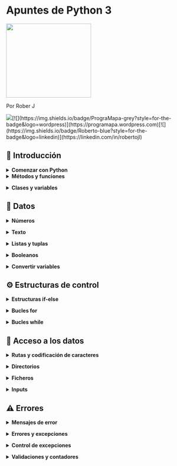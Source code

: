 # Apuntes de Python 3
<img src="https://programapa.files.wordpress.com/2021/01/fundamentos-1-python-1.png" width="230" height="200" text-align: center>

Por Rober J

[![](https://img.shields.io/badge/@programapa_-white?style=for-the-badge&labelColor=blue&logo=Twitter&logoColor=white)](https://twitter.com/programapa_)[![](https://img.shields.io/badge/PrograMapa-grey?style=for-the-badge&logo=wordpress)](https://programapa.wordpress.com)[![](https://img.shields.io/badge/Roberto-blue?style=for-the-badge&logo=linkedin)](https://linkedin.com/in/robertojl)


## 🐍 Introducción

<details>
  <summary><strong>Comenzar con Python</strong></summary><br>
  
<p><strong>Python </strong>se ha convertido en uno de los lenguajes de programación favoritos para hacer toda clase de virguerías con la <strong>información geoespacial</strong> y no es casualidad: su (relativa) facilidad de uso y flexibilidad lo hace muy atractivo para usarlo en múltiples plataformas por usuarios no muy familiarizados con la programación informática (entre los que podría incluirme).</p>
<p>Este lenguaje aplicado a los Sistemas de Información Geográfica (SIG) se usa fundamentalmente para <strong>automatizar procesos o crear los nuestros propios</strong> en forma de <strong>scripts</strong> (pequeños códigos o programas). Por ejemplo, si quieres llevar a cabo una serie de operaciones de control de calidad (corrección de geometrías, control de atributos...) y cada una se ejecuta siempre bajo los mismos parámetros, podrías construir un script que realice todas esas operaciones para un conjunto de datos en vez de ir haciéndolo capa por capa.</p>
<p>Con estos scripts podremos <strong>crear plugins (QGIS) o add-ins (ArcGIS) que les aporten una interfaz gráfica</strong> para configurar los parámetros con los que trabajará dicho script según nuestras necesidades: las capas de entrada, los valores a calcular, la clase de resultado que queremos obtener y dónde almacenarlo...  </p>
<p>Podéis echar un vistazo a la clase de plugins que pueden crearse con Python explorando el <a rel="noreferrer noopener" href="https://plugins.qgis.org/plugins/" target="_blank">repositorio de plugins Python para QGIS</a> o el <a rel="noreferrer noopener" href="http://codesharing.arcgis.com/" target="_blank">repositorio de scripts de ArcGIS</a>.  </p>
<p>La documentación oficial y otros enlaces de utilidad para Python los recopilo en el siguiente post junto a otros muchos recursos:</p>
<p>Y si queréis probar el código sin descargar nada antes, existen <a rel="noreferrer noopener" href="https://repl.it/languages/python3" target="_blank">consolas de Python online como esta</a> donde trastear libremente, con ciertas limitaciones por supuesto. </p>
<p>Si no, se pueden usar las consolas que vienen integradas en cada SIG   de escritorio o programas externos denominados Entorno de Desarrollo Integrado (IDE) para programar más cómodamente (las consolas de los SIG suelen estar algo limitadas). Entre los IDE más populares están Visual Estudio Code o PyCharm, y tan solo habrá que <a rel="noreferrer noopener" href="https://remot-technologies.com/configurar-pyqgis-y-vs-code/" target="_blank">configurarlos</a> para comenzar a programar en ellos. </p>
<p>⚠ Este post trata sobre los aspectos básicos de Python en su <strong>versión 3.x</strong> (Python3), utilizada por QGIS a partir de su versión 3. Sin embargo, QGIS en sus versiones 2.x y ArcGIS utilizan la versión 2 de Python, por lo que se comentarán las diferencias entre las dos versiones en los puntos donde pueda ser conflictivo. </p>
<br></details>
<details> 
  <summary><strong>Métodos y funciones</strong></summary><br>
<p>Una <strong>función</strong> es un código que se ejecuta al escribir su nombre y rellenar sus parámetros, haciendo que se lleven a cabo las operaciones de de dicho código. Las funciones se pueden tanto crear desde 0 como usar las que trae Python por defecto o las de sus librerías y/o módulos. </p>
<p>Para usar una variable basta con escribirla y rellenar sus parámetros. Por ejemplo, la función print() hace que se muestre aquello que está dentro de los paréntesis:</p>
<pre >print(5)
> 5
print('Geografía')
> Geografía</pre>
<p>Los <strong>métodos</strong> son <strong>funciones específicas para variables de una clase concreta</strong>, es decir, las variables u objetos de tipo numérico tendrán unos métodos distintos a los de texto o listas debido a su distinta naturaleza.</p>
<p>La forma de <strong>usar un método</strong> es 'llamar' a una <strong>variable de clase compatible</strong> con el método y, si fuera necesario, completar los argumentos necesarios para que pueda llevarse a cabo:</p>
<pre >variable.método(argumentos)</pre>
<h3><strong>Crear funciones</strong></h3>
<p>Es posible crear nuestras propias funciones en Python para no tener que repetir constantemente un código. Con ellas obtendremos el resultado de un cálculo que nosotros diseñemos para unos valores de entrada.</p>
<p>Por ejemplo, la siguiente función nos devolverá la media para dos valores de entrada:</p>
<pre >def media(x,y):
    resultado = (x + y)/2
    return resultado</pre>
<p>Con print() podemos ver cuál es el resultado de aplicar esta función a los valores 8 y 14:</p>
<pre >print(media(8,14))
> 11.0</pre>
<p><strong>Dentro de una función existen varias partes:</strong></p>
<ul><li>Cabecera - da nombre a la función (media) y establece los parámetros que se van a usar</li><li>Cuerpo - realiza operaciones con los parámetros definidos en la cabecera y devuelve un resultado mediante <em>return</em></li><li>Llamada - es la invocación de la función al usar su nombre e introducir parámetros reales</li></ul>
<p>Nuestra función podrá tener <strong>tantos argumentos como queramos</strong>, así como podrá crear variables que funcionen solo dentro de esa función, denominadas <strong>variables locales</strong> (las variables que funcionan para todo el programa se llaman <strong>variables globales</strong>)</p>
  
<br></details>
<details>
  <summary><strong>Clases y variables</strong></summary><br>
  
<p>Las <strong>variables </strong>en Python son un tipo de objeto en  los que se almacena un valor o conjunto de valores. Dependiendo de la <strong>clase </strong>o tipo de dato que almacene, la variable será de una clase u otra.</p>
<p>Las variables <strong>las creamos nosotros</strong> para almacenar algún tipo de información, dándoles el nombre que queramos y escribiendo el valor que queramos almacenar detrás del símbolo de igualdad:</p>
<pre >coord_x = 19
coord_y = -99
poblacion = 'Ciudad de México'
lugar = 'Mercado de San Camilito'</pre>
<p>La <strong>clase </strong>a la que pertenezca la variable dependerá del valor que almacenen:</p>
<ul><li>Las variables <em>coord </em>son de clase <em>int </em>o entero porque almacenan números enteros</li><li>Las variables <em>lugar </em>son de clase <em>str</em> porque almacenan cadenas de texto</li></ul>
<p>Podemos <strong>comprobarlo</strong> usando la función type() :</p>
<pre >print(type(coord_x))
> &lt;class 'int'>
print(type(coord_y))
> &lt;class 'int'>
print(type(poblacion))
> &lt;class 'str'>
print(type(lugar))
> &lt;class 'str'></pre>
<p>Usando print() podemos <strong>visualizar las variables</strong>. Para imprimir varias a la vez basta con separarlas por comas:</p>
<pre >print(poblacion)
> Ciudad de México
print(coord_x , coord_y)
> 19
 -99</pre>
<p>Las variables son usadas para <strong>operar con los valores que almacenan</strong>:</p>
<pre >numero1 = 5
numero2 = 3
print(numero1 + numero2)
> 8</pre>
<p>Podemos <strong>modificar el valor de las variables</strong> siempre que queramos usando su nombre y guardando otro valor, sea del tipo que sea.</p>
<pre >mi_objeto = 5
mi_objeto = 'Cinco'
print(mi_objeto)
> Cinco</pre>
<p>Así como podemos <strong>intercambiar el valor de dos variables</strong>:</p>
<pre >A = 5
B = 10
A,B = B,A
print(A)
> 10</pre>
<p>También podemos <strong>borrarlas </strong>usando <em><strong>del</strong></em>:</p>
<pre >del mi_objeto</pre>
<p>⚠ En Python 2 para imprimir un resultado no es necesario hacer uso de los paréntesis. Basta con escribir <em>print </em>seguido de aquello que se quería imprimir. Esto es porque en Python 3 <em>print </em>pasó a considerarse una función y son siempre obligatorias. En Python 2 también funcionará si usamos los paréntesis. </p>
  
<br></details>

## 🧮 Datos 

<details>
  <summary><strong>Números</strong></summary><br>
 
<p>Los números no debe entrecomillarse, pues si no los tomará como si fuesen texto y no podrán usarse para hacer operaciones. Python puede usarse como una calculadora:</p>
<pre >print(5*3)
> 15
print('5*3')
> 5*3</pre>
<p>Hay <strong>dos tipos</strong> básicos de números que pueden almacenarse en Python: enteros o<strong> integer (int)</strong> y decimales o <strong>flotantes (float)</strong>:</p>
<pre >numero1 = 24
numero2 = 24.0
print(type(numero1))
> &lt;class 'int'>
print(type(numero2))
> &lt;class 'float'></pre>
<p>Si se hacen <strong>operaciones entre enteros y decimales</strong> el resultado pasará a ser de tipo decimal:</p>
<pre >print(3.7 + 3)
> 6.7
print(5/3)
> 1.6666666666666667</pre>
<p>⚠ En Python 2 las divisiones cuyo resultado es un decimal (como 5 entre 3) devuelven solo el número entero (5 entre 3 devolvería 1) Sin embargo, si en vez de dividir dos enteros convertimos uno de ellos en decimal (5.0 entre 3) entonces sí se devolvería el resultado con sus decimales. Esto es porque Python 3 convierte los valores automáticamente. En cualquier caso, al combinar enteros y decimales en una operación el resultado siempre será un decimal.</p>
<p>Python cuenta con una librería muy útil para <a href="https://docs.python.org/3/library/math.html">hacer toda clase de operaciones numéricas llamada <em><strong>math</strong></em></a> que, por lo general, <strong>es más precisa que las operaciones con operadores básicos.</strong></p>
  
<br></details>
<details>
  <summary><strong>Texto</strong></summary><br>
 
<p>El texto o también llamado <strong>cadenas (string)</strong> debe escribirse entrecomillado, ya sean comillas simples o dobles:</p>
<pre >print(hola)
> NameError: name 'hola' is not defined
print('hola')
> hola</pre>
<p>¿Por qué? Porque el texto sin comillas se reserva para nombrar las variables u objetos en las que almacenamos los valores.</p>
<h4><strong>Operar con el texto</strong></h4>
<p>Podemos <strong>operar </strong>con el texto <strong>concatenando </strong>cadenas:</p>
<pre >poblacion = 'Ciudad de México'
lugar = 'Mercado de San Camilito'
print(poblacion + ' - ' + lugar)
> Ciudad de México - Mercado de San Camilito</pre>
<p>Podemos <strong>concatenarlas varias veces</strong> usando el multiplicador. Cada caracter entrecomillado cuenta, por lo que tendremos que añadir nosotros los espacios y las comas para que la concatenación resulte legible:</p>
<pre >print((poblacion + ' - ' + lugar + ', ') * 5)
> Ciudad de México - Mercado de San Camilito, Ciudad de México - Mercado de San Camilito, Ciudad de México - Mercado de San Camilito, Ciudad de México - Mercado de San Camilito, Ciudad de México - Mercado de San Camilito,</pre>
<p>También podremos <strong>convertir una cadena a una lista</strong> con cada palabra usando el método .split() , en el que tendremos que indicar el separador existente entre cada palabra, en este caso, el espacio:</p>
<pre >PrograMapa = 'Cartografía y SIG'
print(PrograMapa.split(' '))
> ['Cartografía', 'y', 'SIG']</pre>
<p>Si queremos <strong>averiguar la longitud</strong> de una cadena habrá que usar len(), que devolverá un valor entero:</p>
<pre >print(len('PrograMapa'))
> 10</pre>
<p>También podemos averiguar si una cadena <strong>acaba con los caracteres que indiquemos</strong> usando <em>.endswith()</em>, muy útil si queremos comprobar extensiones de archivos:</p>
<pre >archivo = 'micapa.shp'
print(text.endswith('.gpkg'))
> False</pre>
<p>También es posible <strong>realizar operaciones con las mayúsculas y minúsculas</strong> de un texto:</p>
<pre >SIG = 'sistemas de Informacion GEOGRAFICA'
# Poner en minuscula
print(SIG.lower())
> sistemas de informacion geografica
## Poner todo en mayuscula
print(SIG.upper())
> SISTEMAS DE INFORMACION GEOGRAFICA
## Poner en mayuscula solo la primera letra de cada palabra:
print(SIG.title())
> Sistemas De Informacion Geografica
## Invertir mayusculas y minusculas
print(SIG.swapcase())
> SISTEMAS DE iNFORMACION geografica</pre>
<p>Otra interesante operación es la de <strong>invertir los caracteres</strong> de una cadena:</p>
<pre >palabra = 'SIG'
alreves = palabra[::-1]
print(alreves)
> 'GIS'</pre>
<h4><strong>Posiciones y subcadenas</strong></h4>
<p>Podemos acceder a los distintos caracteres que conforman nuestro texto o cadenas a través de la posición que estos ocupan dentro de ella indicándola entre corchetes [].</p>
<p>Hay que tener en cuenta que las posiciones comienzan desde el índice de posición 0, por lo que si nuestra cadena tiene por ejemplo 11 caracteres la última posición será la 10:</p>
<pre >cartografia = 'Mapas'
print(cartografia[0])
> M
print(cartografia[4])
> s</pre>
<p>Si quisiéramos contar desde el final usaríamos el índice de posición -1 y contaríamos hacia abajo:</p>
<img src="https://programapa.files.wordpress.com/2021/04/substrings.png?w=413"><figcaption><em>Fuente: http://www.nltk.org/book/ch03.html</em></figcaption></figure></div>
<p>Pueden usarse <strong>rangos </strong>para extraer conjuntos de caracteres llamados <strong>subcadenas</strong>. El rango seleccionará desde el primer caracter indicado (dejar en blanco para empezar desde el principio) hasta el caracter anterior al de la posición indicada: </p>
<pre >mapas = 'Cartografia'
print(mapas[:5])
> Carto
print(mapas[5:11])
> grafía</pre>
  
<br></details>

<details>
  <summary><strong>Listas y tuplas</strong></summary><br>
 
  
<p>La clase lista o <em>list </em>son un tipo de objeto que almacena una colección de valores. </p>
<p>A esta clase pertenecen tanto las listas como las tuplas. La <strong>diferencia entre ellas está en que las listas pueden modificarse y las tuplas no</strong>, haciendo que las listas sean más flexibles pero ocupen más memoria (acceder es más lento) que las segundas.</p>
<p>Las listas se guardan entre corchetes [] y las tuplas entre paréntesis (), separando los valores usando comas:</p>
<pre >una_tupla = ('coordenadas', -45.8, 58)
una_lista = ['coordenadas', -45.8, 58]
print(una_lista)
> ['coordenadas', -45.8, 58]
print(una_tupla)
> ('coordenadas', -45.8, 58)</pre>
<p>Una misma lista o tupla puede almacenar valores de distinto tipo (texto, enteros, floats...) incluyendo objetos que guarden valores, cada uno ocupando una <strong>posición </strong>dentro de ella que podemos usar para acceder a dicho valor. <strong>Los índices de posición son los mismos que en las cadenas</strong>:</p>
<pre >print(una_lista[0])
> coordenadas</pre>
<p>Para <strong>modificar un valor de una lista</strong> (hacerlo con una tupla daría error), basta con indicar la posición que queremos modificar y asignarle un nuevo valor:</p>
<pre >coordenadas = [23.45, 37.01]
coordenadas[1] = 38
print(coordenadas)
> [23.45, 38]</pre>
<p>Para añadir nuevos elementos, eliminarlos, ordenarlos u otras operaciones tendremos que usar los métodos de lista:</p>
<h4><strong>Métodos y funciones de lista</strong></h4>
<figure><table><tbody><tr><td>lista.append(valor)</td><td><strong>Añade un valor</strong> al final de una lista</td></tr><tr><td>lista.extend(lista2)</td><td>Extiende la lista <strong>añadiendo </strong>los elementos de una <strong>segunda lista</strong></td></tr><tr><td>lista.insert(posición, variable)</td><td><strong>Inserta </strong>una variable en la posición indicada de la lista.</td></tr><tr><td>lista.remove(valor)</td><td><strong>Elimina</strong> el primer elemento de la lista cuyo valor es el indicado. Si nada en la lista tiene ese valor se produce un error.</td></tr><tr><td>lista.pop(posición)</td><td>Devuelve y <strong>elimina</strong> el elemento que se encuentre en la posición indicada. Si no se especifica una posición, lo hará de manera predeterminada con el último elemento de la lista.</td></tr><tr><td>del lista[posicion/rango]</td><td>Además de <strong>eliminar</strong> elementos por su posición, con <em>del</em> podemos eliminar elementos que se encuentren en un rango de posiciones que especificamos. Si establecemos el rango [:] se vaciará la lista sin borrarla.</td></tr><tr><td>lista.index(valor)</td><td>Devuelve el <strong>índice de posición</strong> del primer elemento de la lista cuyo valor coincida con el indicado. Si ningún elemento tiene ese valor, producirá error.</td></tr><tr><td>lista.count(valor)</td><td>Devuelve el <strong>número de veces</strong> que aparece el valor indicado en la lista</td></tr><tr><td>lista.sort( )</td><td>Si la lista está compuesta solo por números, esta se modificará para que estén <strong>ordenados</strong> de forma ascendente</td></tr><tr><td>sorted(lista)</td><td>Crea una <strong>nueva lista ordenando los valores</strong> numéricos de menor a mayor de la lista original</td></tr><tr><td>lista.reverse( )</td><td><strong>Invierte </strong>permanentemente el orden de los elementos de la lista</td></tr><tr><td>lista[-5:]+lista[:-5] </td><td><strong>Rota </strong>los elementos de una lista 5 posiciones hacia arriba </td></tr><tr><td>print(max(set(lista), key=lista.count))</td><td>Obtener el <strong>valor más repetido</strong> en una lista</td></tr><tr><td>lista = [x + 1 for x in range(10)]</td><td>Se pueden <strong>usar expresiones</strong> para rellenar de valores una lista nueva. En este caso la lista almacenará valores del 1 al 10 de uno en uno.</td></tr></tbody></table></figure>
  
<br></details>
<details>
  <summary><strong>Booleanos</strong></summary><br>
 
<p>La clase booleano o bool consiste en valores TRUE o FALSE resultado de comprobar si algo es verdadero o falso. Funciona tanto con números como con cadenas de texto:</p>
<pre >> print(4 == 5)
False
> print('satélite' == 'satélite')
True
</pre>
<p>En este caso se ha usado el operador de igualdad == para comprobar si dos valores son iguales o no.</p>
<p>Los booleanos son utilizados sobre todo en las <a href="https://programapa.wordpress.com/2021/01/23/fundamentos-de-python-1-variables-clases-funciones-y-metodos/#estructuras_de_control">estructuras de control</a> para que se ejecuten unas funciones u otras según si se cumple o no una condición.</p>
<p>Los booleanos <strong>pueden ser tratados como valores enteros</strong>, en los que TRUE es 1 y FALSE es 0. Por ejemplo, pueden usarse para seleccionar los índices de posición 0 y 1 de una lista:</p>
<pre >SIG = ['AutoCAD','QGIS']
print(SIG[False])
> 'AutoCAD'
print(SIG[True])
> 'QGIS'</pre>
  
  
<br></details>
<details>
  <summary><strong>Convertir variables</strong></summary><br>
 
  
<p>Existen funciones para transformar una variable de una clase en otra para evitar errores. Hay conversiones que no se pueden hacer, como convertir un texto en número, pero sí podemos convertir por ejemplo números en cadenas:</p>
<h3><strong>Números a cadenas - función str()</strong></h3>
<p>Convierte <strong>tanto enteros como floats</strong> en cadenas:</p>
<pre >numero = str(5)
print(type(numero))
> &lt;class 'str'></pre>
<h3 ><strong>Floats a enteros - función int()</strong></h3>
<p>Elimina los decimales <strong>sin redondear</strong> para quedarse solo con el entero:</p>
<pre >numero = int(5.7)
print(numero)
> 5
print(type(numero))
> &lt;class 'int'></pre>
<h3 ><strong>Enteros a floats - función float()</strong></h3>
<p>Añade a un número entero el .0 para convertirlo en decimal:</p>
<pre >numero = float(5)
print(numero)
> 5.0
print(type(numero))
> &lt;class 'float'></pre>
  
<br></details>

## ⚙️ Estructuras de control 

<details>
  <summary><strong>Estructuras if-else </strong></summary><br>
 
  
<p>Las estructuras condicionales ejecutan un código u otro en función de si se cumple una condición o no:</p>
<h4><strong>If</strong></h4>
<p>Hace que se ejecute un código si se cumple una condición. Si no, se sigue con el resto de instrucciones del programa:</p>
<pre >poblacion = 13000
umbral = 10000
if poblacion > 10000:
    print('Es una ciudad')
> Es una ciudad</pre>
<h4><strong>If - Else</strong></h4>
<p>En este caso, si la condición del<em> if</em> no se cumple se ejecutará la del <em>else</em>:</p>
<pre >poblacion = 5000
umbral = 10000
if poblacion >= umbral:
    print('Es una ciudad')
else:
    print('Es un pueblo')
> Es un pueblo</pre>
<h4><strong>If - Elif - Else</strong></h4>
<p>Añadiendo el <em>elif</em> establecemos condiciones adicionales. Si alguna se cumple se ejecutará ignorando el resto, por ello es importante el orden en el que se colocan las condiciones:</p>
<pre >poblacion = 'Cádiz'
if poblacion == 'Málaga':
    print('Es Málaga')
elif poblacion == 'Cádiz':
    print('Es Cádiz')
else:
    print('No sabemos qué ciudad es')
> Es Cádiz</pre>
  
 
<h4><strong>Operadores condicionales</strong></h4>
  
  
<figure ><table><tbody><tr><td>&gt;</td><td>Mayor que</td></tr><tr><td>&lt;</td><td>Menor que</td></tr><tr><td>==</td><td>Igual que</td></tr><tr><td>&gt;=</td><td>Mayor o igual que</td></tr><tr><td>&lt;=</td><td>Menor o igual que</td></tr><tr><td>!=</td><td>Distinto de</td></tr></tbody></table></figure>
  
<br></details>
<details>
  <summary><strong>Bucles for</strong></summary><br>
 
  
<p>En los bucles<em> for</em> se repetirá un código un número de veces determinado por la cantidad de elementos que se encuentren en una lista.</p>
<p>Las listas son colecciones de elementos, tal y como explico en el post <a href="https://programapa.wordpress.com/2021/01/23/fundamentos-de-python-1-variables-clases-funciones-y-metodos/">Fundamentos de Python 1</a>. Cada elemento de una lista ocupa una posición, y el número total posiciones marcará la cantidad de veces que se repetirá el código:</p>
<pre >lista = ['QGIS', 'ArcGIS', 'gvSig']
for n in lista:
    print(n)
> QGIS
> ArcGIS
> gvSig</pre>
<p>El bucle de este ejemplo lo que hace es que por cada elemento de la lista (denominado <em>n</em>) se imprimirá el nombre de dicho elemento. </p>
<p>Se pueden <strong>crear listas numéricas de forma automática</strong> usando la <strong>función range()</strong>, en la que especificaremos el valor máximo que alcanzará dicha lista:</p>
<pre >for n in range(4):
    print('GIS')
> GIS
> GIS
> GIS
> GIS</pre>
<p>También puede definirse el valor desde el que comenzará la lista <strong>range</strong> y el incremento entre uno y otro. Si no se especifica, como en el caso anterior, comenzará por el 0 y el incremento será de 1. En el siguiente ejemplo la lista irá del 4 al 12 incrementándose de 2 en 2:</p>
<pre >rango = range(4,12,2)
for numero in rango:
    print(numero)
> 4
> 6
> 8
> 10
</pre>
  
<br></details>
<details>
  <summary><strong>Bucles while</strong></summary><br>
 
  
<p>Este tipo de bucle repetirá un código mientras se cumpla una condición. En el siguiente ejemplo se comprueba que <em>a </em>sea menor que 5, que en caso afirmativo imprimirá una cadena y aumentará el valor de <em>a</em> en 1:</p>
<pre >a = 1
while a &lt; 5:
    print(str(a) + ' es menor que 5')
    a  += 1
> 1 es menor que 5
> 2 es menor que 5
> 3 es menor que 5
> 4 es menor que 5</pre>
<p>En el momento en el que el valor de <em>a</em> llegó a 5 se dejó de imprimir el texto. Si no aumentáramos el valor de <em>a</em> éste siempre sería menor que 5 y por tanto se imprimiría indefinidamente el texto en lo que se conoce como un <strong>bucle infinito</strong>. Cuando esto pasa hay que <strong>cancelar la ejecución del programa</strong>.</p>
<p>Para controlar estos bucles en los que no sabemos cuántas veces puede repetirse el código, usaremos las palabras reservadas <strong>continue y break</strong>:</p>
<ul><li>continue <strong>se salta un paso del bucle</strong> </li><li>break <strong>interrumpe el bucle</strong></li></ul>
<p>Estas funciones se ejecutarán si se cumple una condición, por lo que tendremos que incluir estructuras condicionales dentro del bucle. En el siguiente ejemplo, cuando <em>a</em> llega a 3 <strong>continue</strong> se lo salta:</p>
<pre >a = 1
while a &lt; 5:
    if a == 3:
        print('(nos saltamos el 3)')
        a += 1
        continue
    else:
        print(str(a) + ' es menor que 5')
        a  += 1
> 1 es menor que 5
> 2 es menor que 5
> (nos saltamos el 3)
> 4 es menor que 5</pre>
<p>Aquí, cuando<em> a</em> llega a 4 <strong>break </strong>interrumpe el bucle:</p>
<pre >a = 1
while a &lt; 5:
    if a == 4:
        print('aquí se interrumpe el bucle')
        break
    else:
        print(str(a) + ' es menor que 5')
        a  += 1
> 1 es menor que 5
> 2 es menor que 5
> 4 es menor que 5
> aquí se interrumpe el bucle</pre>
  
<br></details>

## 🚪 Acceso a los datos

<details>
  <summary><strong>Rutas y codificación de caracteres</strong></summary><br>
 
<p>Las rutas a archivos o <em>paths</em> se escribirán dentro de la clase <em>string</em>, es decir, tendrán que ir entrecomilladas:</p>
<pre >ruta = 'C:\Users\Yo\Documentos\Programación\Python'</pre>
<p>Son de vital importancia para indicar la carpeta de la que queremos coger nuestras capas y/o dónde queremos guardar los resultados de nuestros geoprocesos.</p>
<p>Las barras que separan los directorios pueden dar problemas dependiendo de sistema operativo que se use. En Windows, se puede usar la doble barra para evitarlos:</p>
<pre >ruta = 'C:\\Users\\Yo\\Documentos\\Programación\\Python'</pre>
<p>Otra forma de evitar problemas con los caracteres es añadir una <em>r</em> antes de las comillas, tal y como muestro en el apartado sobre caracteres 👇</p>
<h4><strong>Codificación de caracteres</strong></h4>
<p>Una de las cosas a las que debemos prestar atención a la hora de operar con texto es la codificación de caracteres.</p>
<p>La codificación de caracteres es la forma en que el sistema traduce los caracteres al lenguaje binario de los ordenadores. Existen diversos tipos de codificación, y para <strong>averiguar el que usa nuestro sistema</strong> ejecutaremos el siguiente código:</p>
<pre >import sys
print(sys.getdefaultencoding())
> utf-8</pre>
<p>Si queremos <strong>cambiar la codificación</strong> usada en nuestro script para que, por ejemplo, admita tildes o eñes, tendremos que colocar la siguiente línea al inicio del script:</p>
<pre ># -*- coding: utf-8
</pre>
<p>⚠ En Python 3 la codificación por defecto es unicode o utf-8 (admite tildes, eñes, etc.) mientras que en Python 2 la codificación por defecto es ASCII y tendríamos que usar la sentencia anterior para cambiarlo.</p>
<h4><strong>Caracteres especiales ASCII</strong></h4>
<p>También debemos prestar atención a este tipo de caracteres. Son caracteres que puestos juntos en un texto desempeñan <strong>funciones especiales</strong>. Suele usarse la barra \ seguido de algún otro caracter:</p>
<figure ><table><thead><tr><th  data-align="center">Caracter</th><th  data-align="center">Función</th></tr></thead><tbody><tr><td  data-align="center">\t</td><td  data-align="center">Tabulación</td></tr><tr><td  data-align="center">\n</td><td  data-align="center">Salto de línea</td></tr><tr><td  data-align="center">\'</td><td  data-align="center">Apóstrofe</td></tr></tbody></table></figure>
<p>Esto puede generarnos problemas al manejar cadenas cuando programemos. Por ejemplo, si tenemos una ruta estilo C:\Users\Usuario\nuevos_archivos, la ruta no se leerá correctamente porque tiene un <strong>\n</strong> que hace que lea un salto de línea en ese momento. La solución sería usar un <strong>raw text</strong> para anular estos caracteres especiales añadiendo una <strong>r</strong> antes de la ruta:</p>
<pre >ruta = r'C:\Users\Usuario\nuevos_archivos'</pre>
<p>Pero también pueden resultar útiles. Por ejemplo, el caracter especial de apóstrofe \' resulta útil cuando queremos incluirlo dentro de un texto que ya está entrecomillado, puesto que los apóstrofes se usan para que Python reconozca las cadenas de texto y si metemos uno de por medio quedaría otro por ahí suelto que generaría error:</p>
<pre >print('Guns N' Roses')
> SyntaxError: invalid syntax
print('Guns N\' Roses')
> Guns N' Roses</pre>
<p >⚠ Nota: para evitar problemas con las rutas y cadenas en general en Python 2 existe la función raw_input() que aplicada a una cadena es equivalente a añadir la <em>r </em></p>
  
<br></details>


<details>
  <summary><strong>Directorios</strong></summary><br>
 
  
<p>Para acceder al sistema de archivos del ordenador y realizar operaciones como crear carpetas, listar o borrar archivos, etc. Python necesita <strong>importar el módulo <em>os</em></strong>, el cual recoge las funciones necesarias para ello:</p>
<pre >import os</pre>
<h3 ><strong>Funciones del módulo <em>os</em></strong></h3>
<figure ><table><tbody><tr><td>os.listdir(ruta)</td><td>Devuelve una lista con todos los archivos de una ruta</td></tr><tr><td>os.mkdir(ruta) </td><td>Crea un directorio en la ruta especificada incluyendo su nombre</td></tr><tr><td>os.remove(ruta)</td><td>Borra un archivo </td></tr><tr><td>os.rmdir()</td><td>Borra un directorio solo si está vacío</td></tr><tr><td>os.rename('ruta del archivo','nuevo nombre')</td><td>Cambia el nombre de un archivo</td></tr><tr><td>os.path.exists()</td><td>Devuelve un booleano (true o false) en función si el directorio o archivo existe</td></tr><tr><td>os.path.basename()</td><td>Devuelve una cadena con el nombre del directorio</td></tr><tr><td>os.path.splitext()</td><td>Devuelve una lista con dos elementos: el nombre del archivo y su extensión</td></tr><tr><td>os.isdir()</td><td>Devuelve un booleano en función de si la ruta indicada es o no un directorio</td></tr><tr><td>os.path.join(ruta, "nombrearchivo.extensión")</td><td>Une una ruta con el nombre de un archivo, ahorrándonos el escribir nosotros la contrabarra </td></tr><tr><td>os.system('comando')</td><td>Permite ejecutar comandos de la consola de comandos del PC.</td></tr></tbody></table></figure>
<h3 ><strong>Crear un directorio</strong></h3>
<p>Para crear un directorio conviene <strong>comprobar antes si existe</strong>:</p>
<pre >import os
ruta = "C:/ruta/carpeta"
if os.path.exists(ruta):
    print("Ya existe")
else:
    os.mkdir(ruta)
    print("Creado")</pre>
<h3 ><strong>Listar los archivos de un directorio</strong></h3>
<p>Usando listdir() podemos <strong>crear una lista</strong> con los nombres de los archivos existentes en una ruta junto a su extensión:</p>
<pre >import os
ruta = "C:\\ruta\\carpeta"
lista_ficheros = os.listdir(ruta)
print(lista_ficheros)</pre>
<h3 ><strong>Obtener nombres y extensiones de los archivos</strong></h3>
<p>Si quisiéramos obtener solo los nombres de los archivos o solo sus extensiones, habría que aplicar la función os.path.splitext() a cada elemento de la lista generada por os.listdir():</p>
<pre >import os
ruta = "C:\\ruta\\carpeta"
lista_ficheros = os.listdir(ruta)
for fichero in lista_ficheros:
    nombres = os.path.splitext(fichero)[0]
    extensiones = os.path.splitext(fichero)[1]
    print(nombres)
    print(extensiones)
</pre>
<p>Hay que tener en cuenta que también listará las carpetas que se encuentren en el directorio, y estas no cuentan con extensión.</p>
<h3 ><strong>Filtrar archivos por tipo</strong></h3>
<p>Siguiendo con lo anterior, podemos quedarnos en una nueva lista solo con los archivos de cierto tipo comprobando que su extensión coincida con la que indiquemos en una variable:</p>
<pre >import os
ruta = "C:\\ruta\\carpeta"
lista_capas = os.listdir(ruta)
lista_shapes = []
filtro = ".shp"
for capa in lista_capas:
    extensiones = os.path.splitext(capa)[1]
    if extensiones == filtro:
        lista_shapes.append(capa)
print(lista_shapes)</pre>
  
<br></details>
<details>
  <summary><strong>Ficheros</strong></summary><br>
 
  
<p>Los ficheros o archivos son una clase de Python que corresponde a la información almacenada en un fichero que se encuentre en nuestro ordenador. Python puede abrir y modificar multitud de tipos de fichero, incluidos los comúnmente usados por los SIG como Shapefiles, GeoPackages, GeoTIFF...</p>
<p>Sin embargo, para trabajar con los ficheros SIG en Python conviene antes conocer cómo operar a nivel básico con ficheros de texto, ya sean .txt o .csv, que suelen guardar información también necesaria en los SIG.</p>
<h3 ><strong>Abrir un fichero</strong></h3>
<p>Para operar con los ficheros tendremos que abrir un fichero y <a href="https://programapa.wordpress.com/2021/01/23/fundamentos-de-python-1-variables-clases-funciones-y-metodos/">almacenarlo en una variable</a>:</p>
<pre >fichero = open(r'C:\Users\Yo\Documentos\Python\miarchivo.ext', 'r')</pre>
<p>El fichero podrá <a rel="noreferrer noopener" href="https://uniwebsidad.com/libros/python/capitulo-9/sobre-el-objeto-file" target="_blank">abrirse de distintas formas según convenga</a>, aunque las principales son los modos de lectura y escritura:</p>
<figure ><table><tbody><tr><td>open(‘ruta’,’r’)</td><td>Abrir un fichero en modo lectura (no se podrá modificar)<br>Genera error si no existe el archivo.</td></tr><tr><td>open(‘ruta’,’w’)</td><td>Abrir un fichero en modo escritura (permite modificarlo)<br>Si no existe se creará.</td></tr></tbody></table></figure>
<p >⚠ <strong>Si surge algún problema</strong>, asegúrate de que la ruta es correcta y que has incluido la extensión del fichero. Además, la ruta debe estar entrecomillada para que sea tomada como texto. También suele ocurrir que al copiar y pegar rutas se incluyan caracteres especiales (\u202aC), lo cual se suele arreglar borrando y escribiendo de nuevo los primeros caracteres. Por último, las barras de separación pueden originar <a rel="noreferrer noopener" href="https://programapa.wordpress.com/2021/01/23/fundamentos-de-python-1-variables-clases-funciones-y-metodos/#texto" target="_blank">caracteres especiales ASCII</a>, por lo que es aconsejable colocar una r delante de la ruta (tal y como se ve en el ejemplo de arriba) para que la ruta sea un raw text.</p>
<h3 ><strong>Crear un fichero</strong></h3>
<p>Para crear un fichero nuevo hay que usar el método open() en modo escritura (w) e indicar una ruta de vuestro ordenador junto al nombre y extensión que tendrá el nuevo fichero. Ningún archivo en el directorio elegido debe tener el mismo nombre que el archivo que vamos a crear.</p>
<h3 ><strong>Métodos de fichero</strong></h3>
<p>Como toda clase en Python, los ficheros tienen sus propios métodos con los que hacer distintas operaciones con ellos. La variable con el fichero abierto se puede usar, entre otros, con los siguientes métodos:</p>
<figure ><table><tbody><tr><td>fichero.read()</td><td>Devuelve el contenido del fichero en una cadena de texto</td></tr><tr><td>fichero.readline()</td><td>Devuelve una línea del fichero en una cadena de texto</td></tr><tr><td>fichero.readlines()</td><td>Devuelve una lista que almacena cada<br>línea del fichero en una posición</td></tr><tr><td>fichero.write('texto')</td><td>Escribe en el fichero el texto indicado</td></tr><tr><td>fichero.close()</td><td>Cierra el fichero para que los datos escritos se vean correctamente</td></tr></tbody></table></figure>
<h3 ><strong>Ver un fichero</strong></h3>
<p>Para ver un archivo en Python tendremos que crear un bucle for  que imprima cada una de las líneas del archivo almacenadas en la lista que devuelve el método readlines(). Al final del código cerramos el archivo:</p>
<pre >fichero = open(r'C:\Users\Yo\Documentos\Python\miarchivo.ext', 'r')
for linea in fichero.readlines():
    print(linea)
fichero.close()
> linea 1
> linea 2
> linea 3
...</pre>
<h3 ><strong>Acceder a las columnas de un archivo</strong></h3>
<p>En ficheros de texto que contengan tablas, podremos usar el <a rel="noreferrer noopener" href="https://programapa.wordpress.com/2021/01/23/fundamentos-de-python-1-variables-clases-funciones-y-metodos/#texto" target="_blank">método split()</a> para convertir cada línea en una lista que separe cada una de los valores que contenga, pudiendo así acceder a su posición.</p>
<p>Por ejemplo, tenemos la siguiente tabla en un fichero .txt y queremos acceder solo a la primera y tercera columna:</p>
<pre><code>0 1 2 3 4
3 4 8 6 2
4 5 8 9 7</code></pre>
<p>Guardaremos la tabla en un objeto y haremos que a cada línea extraida con readlines() se le aplique split() indicando que el archivo separa los valores con espacios.</p>
<p>La lista que genera split() la almacenamos en una nueva variable en la que podremos seleccionar qué columnas imprimimos según su posición:</p>
<pre >fichero = open(r'C:\Users\Yo\Documentos\Python\miarchivo.ext', 'r')
for linea in fichero.readlines():
    columnas = linea.split(' ')
    print(columnas[0], columnas[2])
fichero.close()
> 0 2
> 3 8
> 4 8</pre>
<h3 ><strong>Escribir en un fichero</strong></h3>
<p>Para escribir en un fichero habrá que abrirlo (o crearlo) en <strong>modo escritura</strong> (w) y <strong>usar el método write()</strong> sobre él para añadirle el texto que queramos. No olvidar cerrar el fichero con close().</p>
<p>En el siguiente ejemplo se crea una lista y se escribe cada uno de los elementos que contiene en un nuevo archivo:</p>
<pre >capitales_andalucia = ['Córdoba', 'Jaén', 'Almería', 'Cádiz', 'Granada', 'Sevilla', 'Málaga']
fichero = open(r'C:\Users\Yo\Documentos\Python\andalucia.txt', 'w')
for ciudad in fichero:
    fichero.write(ciudad + '\n')
fichero.close()</pre>
<p>Como le hemos dicho que añada el caracter especial ASCII de salto de página \n cada elemento se escribirá en una línea distinta:</p>
<figure><img src="https://programapa.files.wordpress.com/2021/01/image-4.png?w=285" alt="" class="wp-image-4697"/></figure>
<h3 ><strong>Copiar datos de un fichero a otro</strong></h3>
<p>Podemos hacer selecciones de datos de un fichero para guardarlas en uno nuevo que solo contenga esa información filtrada.</p>
<p>Por ejemplo, podemos seleccionar aquellas ciudades del ejemplo anterior que empiecen con la letra C y guardarlas en un nuevo fichero de texto:</p>
<pre >ciudades = open(r'C:\Users\Yo\Documentos\Python\andalucia.txt', 'r')
ciudades_C = open(r'C:\Users\Yo\Documentos\Python\andalucia_C.txt', 'w')
for ciudad in ciudades.readlines():
    if ciudad[0] == 'C':
        ciudades_C.write(ciudad)
    
ciudades.close()
ciudades_C.close()
</pre>
<p>Los saltos de línea ya estaban guardados en el archivo de lectura porque los incluimos nosotros antes, de modo que al copiarlo están en el nuevo archivo:</p>
<figure><img src="https://programapa.files.wordpress.com/2021/01/image-5.png?w=288" alt="" class="wp-image-4699"/></figure>
  
<br></details>
<details>
  <summary><strong>Inputs</strong></summary><br>
 
  
<p>Los inputs son valores que el usuario de un programa informático introduce de forma dinámica para obtener un resultado. Podemos hacer que un programa requiera que el usuario introduzca datos para seguir ejecutándose mediante la función input().</p>
<p>Por ejemplo, podemos modificar el script anterior para que se calcule la media de dos valores cualesquiera que introduzca el usuario:</p>
<pre >def media(x,y):
    resultado = (x + y)/2
    return resultado
print('¡Averigua la media de dos números!')
num1 = float(input('Introduce un número: '))
num2 = float(input('Introduce otro número: '))
print(media(num1,num2))</pre>
<p>Se ha forzado el input mediante la función de conversión de variables float() para que los números sean siempre tomados como floats y no como texto.</p>
<p>También se puede añadir un pequeño mensaje dentro de la función en formato string para guiar al usuario. </p>
<p >⚠ En Python 2 hay dos clases de inputs: <em>input()</em> permite diferenciar entre números y texto si hacemos uso o no de las comillas, y <em>raw_input()</em> convierte todo a texto.  En Python 3, la función <em>input()</em> devuelve todo como texto (sustituyendo a <em>raw_input()</em>) y tendremos que usar funciones de conversión. Si queremos que el procedimiento sea automático y sea Python quien decida (similar al <em>input()</em> de Python 2) tendremos que usar la función <em>input()</em> dentro de la función <em>eval()</em>. </p>
  
<br></details>

## ⚠️ Errores

<details>
  <summary><strong>Mensajes de error</strong></summary><br>
  
<figure ><table><tbody><tr><td>SyntaxError</td><td>El código está mal escrito y tiene errores de sintaxis</td></tr><tr><td>AttributeError</td><td>Intentamos un método sobre un objeto que no lo permite (como aplicar un método de lista a un número)</td></tr><tr><td>ValueError:</td><td>Usamos un valor incompatible dentro de una función </td></tr><tr><td>IndexError</td><td>Cuando se señala una posición que no existe en una cadena o lista</td></tr><tr><td>NameError</td><td>Se llama a una variable que no está asignada o función que no existe</td></tr><tr><td>IOError</td><td>Cuando se intenta abrir un archivo no existe</td></tr><tr><td>TypeError</td><td>Cuando hacemos operaciones con valores incompatibles (como tratar de sumar una cadena y un número)</td></tr><tr><td>ZeroDivisionError</td><td>Intentamos dividir entre 0</td></tr><tr><td>KeyError:</td><td>Cuando falta una llave en un diccionario y queremos acceder a ella</td></tr></tbody></table></figure>
 
<br></details>

<details>
  <summary><strong>Errores y excepciones</strong></summary><br>
    
<p>En el ámbito de la programación podemos encontrar fundamentalmente <strong>3 tipos de errores</strong> dependiendo de su origen:</p>
<h3 ><strong>Errores de sintaxis</strong></h3>
<p>Son el resultado de escribir sin respetar las reglas sintácticas de un código: no cerrar paréntesis o comillas, no indentar bien el código, escribir mal el nombre de una función... por lo que tienen fácil solución.</p>
<p>Cuando se produce uno de estos errores el intérprete devuelve el mensaje <em><strong>SyntaxError</strong></em>. Además, se suele indicar el lugar del código donde se ha producido el error.</p>
<h3 ><strong>Errores semánticos</strong></h3>
<p>Esta clase de errores se producen cuando el código programado no devuelve el resultado esperado porque nuestro código no está haciendo lo que habíamos planeado. En estos casos, el intérprete no devuelve mensaje de error, por lo que tendremos que<strong> fijarnos en el resultado</strong> que hemos obtenido para averiguar dónde está el problema.</p>
<h3 ><strong>Errores de ejecución: excepciones</strong></h3>
<p>Estos errores surgen cuando el código no puede seguir ejecutándose, por lo que detienen el programa y se devuelve un mensaje de error. Se les suele llamar <strong>excepciones</strong>.</p>
<p>¿Cuándo deja un código de poder ejecutarse? El origen es muy diverso, ya que puede venir dado por errores en la programación del código (por ejemplo si intenta sumar un número y una cadena) o por cuestiones ajenas a él, como intentar leer un archivo que se encuentre dañado.</p>
<p>Por ejemplo, ¿qué le ocurriría al código que creamos en el apartado input si el usuario en vez de introducir un número introduce una palabra como puede ser el número escrito en letras? Devolvería un error que le imposibilitaría seguir ejecutándose:</p>
<pre >> ValueError: could not convert string to float: 'veinte'</pre>
<p>Esto es porque el input del usuario se intenta a convertir a float para que no existan errores en las operaciones que calculan la media, pero como contamos en el apartado de la <a href="https://programapa.wordpress.com/2021/01/23/fundamentos-de-python-1-variables-clases-funciones-y-metodos/#convertir_variables">conversión de variables</a>, no se puede transformar caracteres a números.</p>
<p>¿Cómo se <strong>evitan</strong> esta clase de errores? A través del <strong>control de excepciones</strong> y las <strong>validaciones</strong>.</p>
  
<br></details>
<details>
  <summary><strong>Control de excepciones</strong></summary><br>
 
  
<p>Consiste en crear bloques de código alternativos que se ejecutarán en caso de que nuestra primera opción falle. La estructura que sigue es la siguiente:</p>
<ul><li>try - primer bloque de código que se ejecutará.</li><li>except - en caso de existir un error, se ejecutará este segundo bloque. Si no hay error, se saltará.</li><li>finally - este último bloque es opcional, y siempre se ejecutará.</li></ul>
<pre >def media(x,y):
    resultado = (x + y)/2
    return resultado
print('¡Averigua la media de dos números!')
try:
   num1 = float(input('Introduce un número: '))
   num2 = float(input('Introduce otro número: '))
   print(media(num1,num2))
except:
   print('Algo ha fallado')
finally:
   print('Prueba otra vez')</pre>
<p>Se pueden usar tantos <em>except </em>como distintos errores queramos identificar. Para ello, basta con añadir el nombre del error a continuación del <em>except</em>:</p>
<pre>except ValueError:
   print('Has introducido una palabra en vez de un número')
except:
   print('Algo ha fallado')</pre>
  
<br></details>
<details>
  <summary><strong>Validaciones y contadores</strong></summary><br>
 
  
<h4><strong>Validaciones: while True</strong></h4>
<p>Las validaciones son una vuelta de tuerca al control de excepciones para que el programa no tenga ejecutarse manualmente de nuevo en caso de encontrar una excepción, sino que podemos pedir al usuario que intente introducir de nuevo un valor en caso de que no lo haya hecho correctamente la primera vez. </p>
<p>Es lo que se conoce como <strong>programación defensiva</strong>: prever los errores del usuario para asegurarnos de que utiliza bien el programa.</p>
<p>La forma de crear validaciones es crear un bucle <em>while True,</em> un truco con el que creamos un bucle infinito (verdadero siempre es verdadero) que no se detendrá a menos que usemos un <em>break</em>.</p>
<p>Cuando se produzca un error, <em>continue</em> nos mandará de nuevo al inicio del bucle, osea al <em>try</em>, y si este se ejecuta correctamente pasará al <em>else</em>, que lo cerrará usando <em>break</em>:</p>
<pre >print('¡Averigua la media de dos números!')
while True:
    try:
        num1 = float(input('Introduce un número: '))
        num2 = float(input('Introduce otro número: '))
        print(media(num1,num2))
    except ValueError:
        print('No has introducido un número')
        continue
    else:
        break</pre>
<p>Una vez que los inputs son correctos, el bucle podrá ejecutar la sentencia <em>else</em> y detenerse con <em>break</em>. En caso de haber seguido utilizando <em>finally</em> en lugar de <em>else</em>, de poco nos habría servido el <em>continue</em> pues <em>finally </em>siempre se ejecuta.</p>
<h4><strong>Contadores</strong></h4>
<p>En Python es posible programar contadores para establecer un máximo número de intentos que vaya a tener el usuario para introducir bien los datos. Basta con crear una variable contador y sumarle 1 cada vez que se repita el error, estableciendo un límite a partir del cual el bucle se interrumpirá y no dejará intentarlo de nuevo:</p>
<pre >contador = 0
print('¡Averigua la media de dos números!')
while True:
    try:
        num1 = float(input('Introduce un número: '))
        num2 = float(input('Introduce otro número: '))
        print(media(num1,num2))
    except ValueError:
        print('No has introducido un número')
        contador += 1
        if contador >= 3:
           print('Has superado el límite de intentos')
           break
        else:
           continue
    else:
        break</pre>
  
<br></details>
